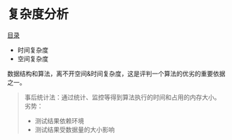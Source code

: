 # 复杂度分析

[目录](Directory.md)

- 时间复杂度
- 空间复杂度

数据结构和算法，离不开空间&时间复杂度，这是评判一个算法的优劣的重要依据之一。

> 事后统计法：通过统计、监控等得到算法执行的时间和占用的内存大小。<br>
劣势：
> - 测试结果依赖环境
> - 测试结果受数据量的大小影响 